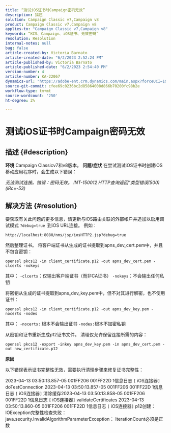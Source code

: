 ```yaml
---
title: “测试iOS证书时Campaign密码无效”
description: 描述
solution: Campaign Classic v7,Campaign v8
product: Campaign Classic v7,Campaign v8
applies-to: "Campaign Classic v7,Campaign v8"
keywords: “KCS、Campaign、iOS证书、无效密码”
resolution: Resolution
internal-notes: null
bug: false
article-created-by: Victoria Barnato
article-created-date: "6/2/2023 2:52:24 PM"
article-published-by: Victoria Barnato
article-published-date: "6/2/2023 2:54:40 PM"
version-number: 4
article-number: KA-22067
dynamics-url: "https://adobe-ent.crm.dynamics.com/main.aspx?forceUCI=1&pagetype=entityrecord&etn=knowledgearticle&id=3b77720f-5501-ee11-8f6e-6045bd006149"
source-git-commit: cfee69c0236bc2d85864008d866b70200fc98b2e
workflow-type: tm+mt
source-wordcount: '250'
ht-degree: 2%

---
```


# 测试iOS证书时Campaign密码无效

## 描述 {#description}

<b>环境</b>
Campaign Classicv7和v8版本。
<b>问题/症状</b>
在尝试测试iOS证书时创建iOS移动应用程序时，会生成以下错误：

*无法测试连接。错误：密码无效。 INT-150012 HTTP查询返回“类型错误(500) (iRc=-53)*


## 解决方法 {#resolution}


要获取有关此问题的更多信息，请更新与iOS路由关联的外部帐户并追加以启用调试模式 `?debug=true `到iOS URL连接。 例如：

`http://localhost:8080/nms/jsp/iosHTTP2.jsp?debug=true`

然后整理证书。 将客户端证书从生成的证书提取到apns_dev_cert.pem中，并且不包含密钥：

`openssl pkcs12 -in client_certificate.p12 -out apns_dev_cert.pem -clcerts -nokeys`

其中：
`-clcerts`：仅输出客户端证书（而非CA证书）
`-nokeys`：不会输出任何私钥

将密钥从生成的证书提取到apns_dev_key.pem中，但不对其进行解密，也不使用证书：

`openssl pkcs12 -in client_certificate.p12 -out apns_dev_key.pem -nocerts -nodes`

其中：
`-nocerts:` 根本不会输出证书
`-nodes:`根本不加密私钥

从密钥和证书重新生成p12证书文件。 清理仅允许保留连接所需的内容： 

`openssl pkcs12 -export -inkey apns_dev_key.pem -in apns_dev_cert.pem -out new_certificate.p12`

<b>原因</b>

以下错误表示证书完整性无效，需要执行清理步骤来修复证书完整性：

2023-04-13 03:50:13.857-05 001FF206 001FF22D 1信息日志 `[` iOS连接器`]`  doTestConnection 2023-04-13 03:50:13.857-05 001FF206 001FF22D 1信息日志 `[` iOS连接器`]`  清除缓存2023-04-13 03:50:13.858-05 001FF206 001FF22D 1信息日志 `[` iOS连接器`]`  validateCertificates 2023-04-13 03:50:13.860-05 001FF206 001FF22D 1信息日志 `[` iOS连接器`]`  p12创建： IOException完整性检查失败： java.security.InvalidAlgorithmParameterException： IterationCount必须是正数

